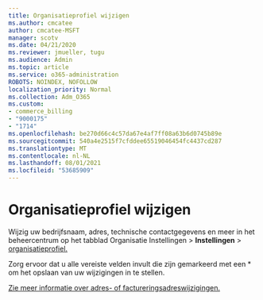 ```yaml
---
title: Organisatieprofiel wijzigen
ms.author: cmcatee
author: cmcatee-MSFT
manager: scotv
ms.date: 04/21/2020
ms.reviewer: jmueller, tugu
ms.audience: Admin
ms.topic: article
ms.service: o365-administration
ROBOTS: NOINDEX, NOFOLLOW
localization_priority: Normal
ms.collection: Adm_O365
ms.custom:
- commerce_billing
- "9000175"
- "1714"
ms.openlocfilehash: be270d66c4c57da67e4af7ff08a63b6d0745b89e
ms.sourcegitcommit: 540a4e2515f7cfddee65519046454fc4437cd287
ms.translationtype: MT
ms.contentlocale: nl-NL
ms.lasthandoff: 08/01/2021
ms.locfileid: "53685909"
---
```

# <a name="change-organization-profile"></a>Organisatieprofiel wijzigen

Wijzig uw bedrijfsnaam, adres, technische contactgegevens en meer in het beheercentrum op het tabblad Organisatie Instellingen  >  **Instellingen**  >  [organisatieprofiel.](https://admin.microsoft.com/AdminPortal/Home#/Settings/OrganizationProfile/:/Settings/L1/OrganizationInformation)

Zorg ervoor dat u alle vereiste velden invult die zijn gemarkeerd met een * om het opslaan van uw wijzigingen in te stellen.

[Zie meer informatie over adres- of factureringsadreswijzigingen.](/microsoft-365/admin/manage/change-address-contact-and-more)
